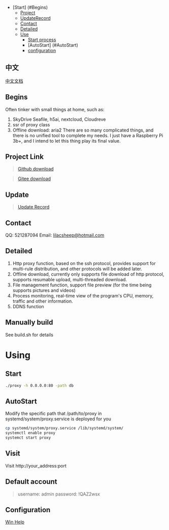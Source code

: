 * [Start] (#Begins)
    * [Project](#Link)
    * [UpdateRecord](#Update)
    * [Contact](#Contact)
    * [Detailed](#Detailed)
    * [Use](#Using)
        * [Start process](#Start)
        * [AutoStart] (#AutoStart)
        * [configuration](#configuration)

## 中文
[中文文档](/README2.md)

## Begins
Often tinker with small things at home, such as:
1. SkyDrive Seafile, h5ai, nextcloud, Cloudreve
2. ssr of proxy class
3. Offline download: aria2
There are so many complicated things, and there is no unified tool to complete my needs. I just have a Raspberry Pi 3b+, and I intend to let this thing play its final value. 


## Project Link
> [Github download](https://github.com/lilacsheep/HomeCenter/releases)

> [Gitee download](https://gitee.com/Dukeshi/HomeCenter)

## Update
> [Update Record](/doc/update.md)

## Contact
QQ: 521287094
Email: lilacsheep@hotmail.com

## Detailed
1. Http proxy function, based on the ssh protocol, provides support for multi-rule distribution, and other protocols will be added later.
2. Offline download, currently only supports file download of http protocol, supports resumable upload, multi-threaded download.
3. File management function, support file preview (for the time being supports pictures and videos)
4. Process monitoring, real-time view of the program's CPU, memory, traffic and other information.
5. DDNS function

## Manually build
See build.sh for details

# Using
## Start
```bash
./proxy -h 0.0.0.0:80 -path db
```
## AutoStart
Modify the specific path that /path/to/proxy in systemd/system/proxy.service is deployed for you

```bash
cp systemd/system/proxy.service /lib/systemd/system/
systemctl enable proxy
systemct start proxy
```

## Visit
Visit http://your_address:port

## Default account
> username: admin
> password: !QAZ2wsx

## Configuration
[Win Help](https://jingyan.baidu.com/article/72ee561a053a87e16138dfed.html)
